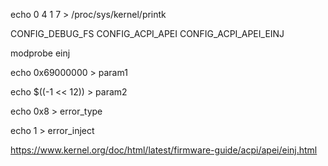 

echo 0 4 1 7 > /proc/sys/kernel/printk

CONFIG_DEBUG_FS
CONFIG_ACPI_APEI
CONFIG_ACPI_APEI_EINJ


modprobe einj

echo 0x69000000 > param1

echo $((-1 << 12)) > param2

echo 0x8 > error_type

echo 1 > error_inject

https://www.kernel.org/doc/html/latest/firmware-guide/acpi/apei/einj.html

